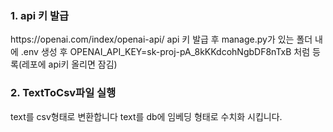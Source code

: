 <h3>1. api 키 발급</h3>
https://openai.com/index/openai-api/
api 키 발급 후 manage.py가 있는 폴더 내에 .env 생성 후 OPENAI_API_KEY=sk-proj-pA_8kKKdcohNgbDF8nTxB 처럼 등록(레포에 api키 올리면 잠김)

<h3>2. TextToCsv파일 실행</h3>
text를 csv형태로 변환합니다
<h3. python manage.py TextEmbedding 입력</h3>
text를 db에 임베딩 형태로 수치화 시킵니다.

